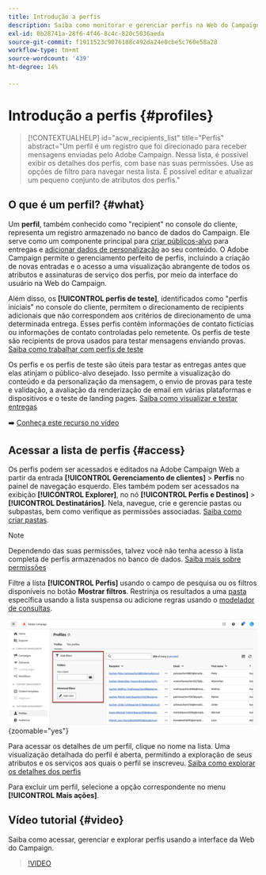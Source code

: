 ```yaml
---
title: Introdução a perfis
description: Saiba como monitorar e gerenciar perfis na Web do Campaign.
exl-id: 0b28741a-28f6-4f46-8c4c-820c5036aeda
source-git-commit: f1911523c9076188c492da24e0cbe5c760e58a28
workflow-type: tm+mt
source-wordcount: '439'
ht-degree: 14%

---
```


# Introdução a perfis {#profiles}

>[!CONTEXTUALHELP]
>id="acw_recipients_list"
>title="Perfis"
>abstract="Um perfil é um registro que foi direcionado para receber mensagens enviadas pelo Adobe Campaign. Nessa lista, é possível exibir os detalhes dos perfis, com base nas suas permissões. Use as opções de filtro para navegar nesta lista. É possível editar e atualizar um pequeno conjunto de atributos dos perfis."

## O que é um perfil? {#what}

Um **perfil**, também conhecido como &quot;recipient&quot; no console do cliente, representa um registro armazenado no banco de dados do Campaign. Ele serve como um componente principal para [criar públicos-alvo](create-audience.md) para entregas e [adicionar dados de personalização](../personalization/personalize.md) ao seu conteúdo. O Adobe Campaign permite o gerenciamento perfeito de perfis, incluindo a criação de novas entradas e o acesso a uma visualização abrangente de todos os atributos e assinaturas de serviço dos perfis, por meio da interface do usuário na Web do Campaign.

Além disso, os **[!UICONTROL perfis de teste]**, identificados como &quot;perfis iniciais&quot; no console do cliente, permitem o direcionamento de recipients adicionais que não correspondem aos critérios de direcionamento de uma determinada entrega. Esses perfis contêm informações de contato fictícias ou informações de contato controladas pelo remetente. Os perfis de teste são recipients de prova usados para testar mensagens enviando provas. [Saiba como trabalhar com perfis de teste](test-profiles.md)

Os perfis e os perfis de teste são úteis para testar as entregas antes que elas atinjam o público-alvo desejado. Isso permite a visualização do conteúdo e da personalização da mensagem, o envio de provas para teste e validação, a avaliação da renderização de email em várias plataformas e dispositivos e o teste de landing pages. [Saiba como visualizar e testar entregas](../preview-test/preview-test.md)

➡️ [Conheça este recurso no vídeo](#video)

## Acessar a lista de perfis {#access}

Os perfis podem ser acessados e editados na Adobe Campaign Web a partir da entrada **[!UICONTROL Gerenciamento de clientes]** > **Perfis** no painel de navegação esquerdo. Eles também podem ser acessados na exibição **[!UICONTROL Explorer]**, no nó **[!UICONTROL Perfis e Destinos]** > **[!UICONTROL Destinatários]**. Nela, navegue, crie e gerencie pastas ou subpastas, bem como verifique as permissões associadas. [Saiba como criar pastas](../get-started/permissions.md#folders).

>[!NOTE]
>
>Dependendo das suas permissões, talvez você não tenha acesso à lista completa de perfis armazenados no banco de dados. [Saiba mais sobre permissões](../get-started/permissions.md)

Filtre a lista **[!UICONTROL Perfis]** usando o campo de pesquisa ou os filtros disponíveis no botão **Mostrar filtros**. Restrinja os resultados a uma [pasta](../get-started/permissions.md#folders) específica usando a lista suspensa ou adicione regras usando o [modelador de consultas](../query/query-modeler-overview.md).

![Filtros disponíveis na lista de perfis](assets/profiles-list-filters.png){zoomable="yes"}

Para acessar os detalhes de um perfil, clique no nome na lista. Uma visualização detalhada do perfil é aberta, permitindo a exploração de seus atributos e os serviços aos quais o perfil se inscreveu. [Saiba como explorar os detalhes dos perfis](create-profile.md)

Para excluir um perfil, selecione a opção correspondente no menu **[!UICONTROL Mais ações]**.

## Vídeo tutorial {#video}

Saiba como acessar, gerenciar e explorar perfis usando a interface da Web do Campaign.

>[!VIDEO](https://video.tv.adobe.com/v/3448369?captions=por_br&quality=12)